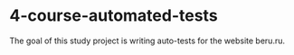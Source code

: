 # 4-course-automated-tests
The goal of this study project is writing auto-tests for the website beru.ru.
